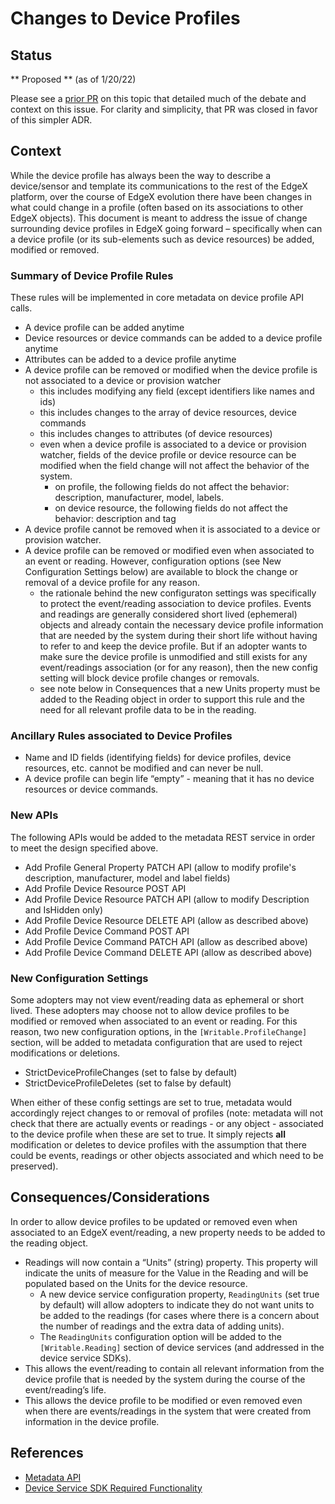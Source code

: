 # Changes to Device Profiles

## Status
** Proposed **
(as of 1/20/22)

Please see a [prior PR](https://github.com/edgexfoundry/edgex-docs/pull/605) on this topic that detailed much of the debate and context on this issue.  For clarity and simplicity, that PR was closed in favor of this simpler ADR.

## Context
While the device profile has always been the way to describe a device/sensor and template its communications to the rest of the EdgeX platform, over the course of EdgeX evolution there have been changes in what could change in a profile (often based on its associations to other EdgeX objects).  This document is meant to address the issue of change surrounding device profiles in EdgeX going forward – specifically when can a device profile (or its sub-elements such as device resources) be added, modified or removed.

### Summary of Device Profile Rules
These rules will be implemented in core metadata on device profile API calls.

- A device profile can be added anytime
- Device resources or device commands can be added to a device profile anytime
- Attributes can be added to a device profile anytime
- A device profile can be removed or modified when the device profile is not associated to a device or provision watcher
    - this includes modifying any field (except identifiers like names and ids)
    - this includes changes to the array of device resources, device commands
    - this includes changes to attributes (of device resources)
    - even when a device profile is associated to a device or provision watcher, fields of the device profile or device resource can be modified when the field change will not affect the behavior of the system.
        - on profile, the following fields do not affect the behavior: description, manufacturer, model, labels.
        - on device resource, the following fields do not affect the behavior: description and tag
- A device profile cannot be removed when it is associated to a device or provision watcher.
- A device profile can be removed or modified even when associated to an event or reading.  However, configuration options (see New Configuration Settings below) are available to block the change or removal of a device profile for any reason.
    - the rationale behind the new configuraton settings was specifically to protect the event/reading association to device profiles.  Events and readings are generally considered short lived (ephemeral) objects and already contain the necessary device profile information that are needed by the system during their short life without having to refer to and keep the device profile.  But if an adopter wants to make sure the device profile is unmodified and still exists for any event/readings association (or for any reason), then the new config setting will block device profile changes or removals.
    - see note below in Consequences that a new Units property must be added to the Reading object in order to support this rule and the need for all relevant profile data to be in the reading.

### Ancillary Rules associated to Device Profiles
- Name and ID fields (identifying fields) for device profiles, device resources, etc. cannot be modified and can never be null.
- A device profile can begin life “empty” - meaning that it has no device resources or device commands.

### New APIs

The following APIs would be added to the metadata REST service in order to meet the design specified above.

- Add Profile General Property PATCH API (allow to modify profile's description, manufacturer, model and label fields)
- Add Profile Device Resource POST API
- Add Profile Device Resource PATCH API (allow to modify Description and IsHidden only)
- Add Profile Device Resource DELETE API (allow as described above)
- Add Profile Device Command POST API
- Add Profile Device Command PATCH API (allow as described above)
- Add Profile Device Command DELETE API (allow as described above)

### New Configuration Settings

Some adopters may not view event/reading data as ephemeral or short lived.  These adopters may choose not to allow device profiles to be modified or removed when associated to an event or reading.
For this reason, two new configuration options, in the `[Writable.ProfileChange]` section, will be added to metadata configuration that are used to reject modifications or deletions.

- StrictDeviceProfileChanges (set to false by default)
- StrictDeviceProfileDeletes (set to false by default)

When either of these config settings are set to true, metadata would accordingly reject changes to or removal of profiles (note: metadata will not check that there are actually events or readings - or any object - associated to the device profile when these are set to true.  It simply rejects **all** modification or deletes to device profiles with the assumption that there could be events, readings or other objects associated and which need to be preserved).

## Consequences/Considerations
In order to allow device profiles to be updated or removed even when associated to an EdgeX event/reading, a new property needs to be added to the reading object.

- Readings will now contain a “Units” (string) property.  This property will indicate the units of measure for the Value in the Reading and will be populated based on the Units for the device resource.
    - A new device service configuration property, `ReadingUnits` (set true by default) will allow adopters to indicate they do not want units to be added to the readings (for cases where there is a concern about the number of readings and the extra data of adding units).
    - The `ReadingUnits` configuration option will be added to the `[Writable.Reading]` section of device services (and addressed in the device service SDKs).
- This allows the event/reading to contain all relevant information from the device profile that is needed by the system during the course of the event/reading’s life.
- This allows the device profile to be modified or even removed even when there are events/readings in the system that were created from information in the device profile.

## References

- [Metadata API](https://app.swaggerhub.com/apis/EdgeXFoundry1/core-metadata/2.1.0)
- [Device Service SDK Required Functionality](https://docs.edgexfoundry.org/2.1/design/legacy-requirements/device-service/)